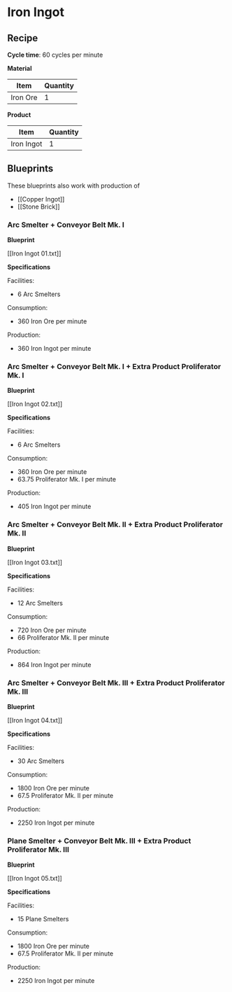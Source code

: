 # Iron Ingot

## Recipe

**Cycle time**: 60 cycles per minute

**Material**

| Item     | Quantity |
| -------- | -------- |
| Iron Ore | 1        |

**Product**

| Item       | Quantity |
| ---------- | -------- |
| Iron Ingot | 1        | 

## Blueprints

These blueprints also work with production of 
- [[Copper Ingot]]
- [[Stone Brick]]

### Arc Smelter + Conveyor Belt Mk. I

**Blueprint**

[[Iron Ingot 01.txt]]

**Specifications**

Facilities:
- 6 Arc Smelters

Consumption:
- 360 Iron Ore per minute

Production:
- 360 Iron Ingot per minute

### Arc Smelter + Conveyor Belt Mk. I  + Extra Product Proliferator Mk. I

**Blueprint**

[[Iron Ingot 02.txt]]

**Specifications**

Facilities:
- 6 Arc Smelters

Consumption:
- 360 Iron Ore per minute
- 63.75 Proliferator Mk. I per minute

Production:
- 405 Iron Ingot per minute


### Arc Smelter + Conveyor Belt Mk. II  + Extra Product Proliferator Mk. II

**Blueprint**

[[Iron Ingot 03.txt]]

**Specifications**

Facilities:
- 12 Arc Smelters

Consumption:
- 720 Iron Ore per minute
- 66 Proliferator Mk. II per minute

Production:
- 864 Iron Ingot per minute

### Arc Smelter + Conveyor Belt Mk. III  + Extra Product Proliferator Mk. III

**Blueprint**

[[Iron Ingot 04.txt]]

**Specifications**

Facilities:
- 30 Arc Smelters

Consumption:
- 1800 Iron Ore per minute
- 67.5 Proliferator Mk. II per minute

Production:
- 2250 Iron Ingot per minute


### Plane Smelter + Conveyor Belt Mk. III  + Extra Product Proliferator Mk. III

**Blueprint**

[[Iron Ingot 05.txt]]

**Specifications**

Facilities:
- 15 Plane Smelters

Consumption:
- 1800 Iron Ore per minute
- 67.5 Proliferator Mk. II per minute

Production:
- 2250 Iron Ingot per minute
